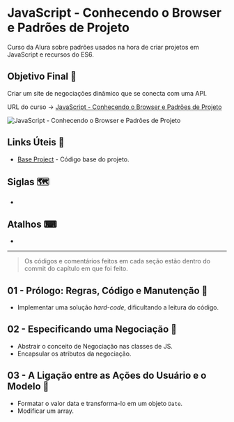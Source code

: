 # JavaScript - Conhecendo o Browser e Padrões de Projeto

Curso da Alura sobre padrões usados na hora de criar projetos em JavaScript e recursos do ES6.

## Objetivo Final &#x1F3AF;

Criar um site de negociações dinâmico que se conecta com uma API.

URL do curso -> [JavaScript - Conhecendo o Browser e Padrões de Projeto](https://cursos.alura.com.br/course/javascript-es6-orientacao-a-objetos-parte-1)

![JavaScript - Conhecendo o Browser e Padrões de Projeto](https://www.alura.com.br/assets/api/share/curso-javascript-es6-orientacao-a-objetos-parte-1.png)

## Links Úteis &#x1F517;
* [Base Project](https://github.com/alura-cursos/javascript-avancado-i/archive/aula1.zip) - Código base do projeto.

## Siglas &#x1F5FA;
*

## Atalhos &#x2328;
*

***

> Os códigos e comentários feitos em cada seção estão dentro do commit do capítulo em que foi feito.

## 01 - Prólogo: Regras, Código e Manutenção &#x1F516;
* Implementar uma solução *hard-code*, dificultando a leitura do código.

## 02 - Especificando uma Negociação &#x1F516;
* Abstrair o conceito de Negociação nas classes de JS.
* Encapsular os atributos da negociação.

## 03 - A Ligação entre as Ações do Usuário e o Modelo &#x1F516;
* Formatar o valor data e transforma-lo em um objeto `Date`.
* Modificar um array.